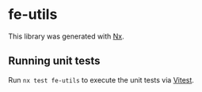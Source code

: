 # fe-utils

This library was generated with [Nx](https://nx.dev).

## Running unit tests

Run `nx test fe-utils` to execute the unit tests via [Vitest](https://vitest.dev/).
